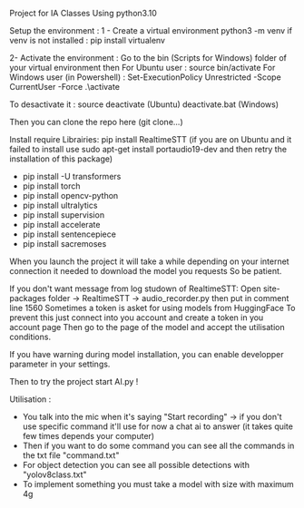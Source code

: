 Project for IA Classes
Using python3.10    

Setup the environment :
1 - Create a virtual environment
python3 -m venv <name of the environment>
if venv is not installed : pip install virtualenv

2- Activate the environment :
Go to the bin (Scripts for Windows) folder of your virtual environment then
For Ubuntu user : source bin/activate
For Windows user (in Powershell) :
Set-ExecutionPolicy Unrestricted -Scope CurrentUser -Force
.\activate

To desactivate it :
source deactivate (Ubuntu)
deactivate.bat (Windows)

Then you can clone the repo here (git clone...)

Install require Librairies:
pip install RealtimeSTT (if you are on Ubuntu and it failed to install use sudo apt-get install portaudio19-dev and then retry the installation of this package)
- pip install -U transformers
- pip install torch 
- pip install opencv-python
- pip install ultralytics
- pip install supervision
- pip install accelerate
- pip install sentencepiece
- pip install sacremoses

When you launch the project it will take a while depending on your internet connection it needed to download the model you requests
So be patient.

If you don't want message from log studown of RealtimeSTT:
Open site-packages folder -> RealtimeSTT -> audio_recorder.py then put in comment line 1560
Sometimes a token is asket for using models from HuggingFace
To prevent this just connect into you account and create a token in you account page
Then go to the page of the model and accept the utilisation conditions.

If you have warning during model installation, you can enable developper parameter in your settings.

Then to try the project start AI.py !

Utilisation :
- You talk into the mic when it's saying "Start recording" -> if you don't use specific command it'll use for now a chat ai to answer (it takes quite few times depends your computer)
- Then if you want to do some command you can see all the commands in the txt file "command.txt"
- For object detection you can see all possible detections with "yolov8class.txt"
- To implement something you must take a model with size with maximum 4g